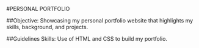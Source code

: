 #PERSONAL PORTFOLIO

##Objective:
Showcasing my personal portfolio website that highlights my skills, background, and projects. 

##Guidelines
Skills: Use of HTML and CSS to build my portfolio.

